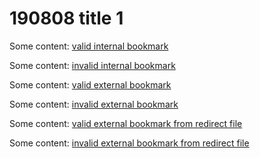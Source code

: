 # 190808 title 1

Some content: [valid internal bookmark](#190808-title-1)

Some content: [invalid internal bookmark](#190808-title-invalid)

Some content: [valid external bookmark](~/testXRef/test-xref.md#test-xref)

Some content: [invalid external bookmark](~/testXRef/test-xref.md#invalid-bookmark)

Some content: [valid external bookmark from redirect file](~/testBookmark/test-redirect-external-bookmark.md#test-redirect)

Some content: [invalid external bookmark from redirect file](~/testBookmark/test-redirect-external-bookmark.md#invalid-redirect)
